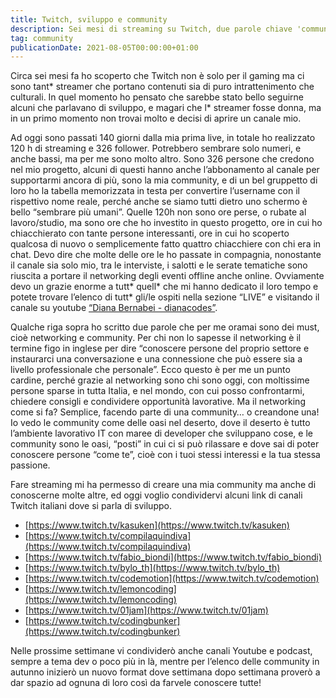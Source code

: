 ```yaml
---
title: Twitch, sviluppo e community 
description: Sei mesi di streaming su Twitch, due parole chiave 'community' e 'networking', e dieci canali Twitch italiani di sviluppo che consiglio
tag: community
publicationDate: 2021-08-05T00:00:00+01:00
---
```


Circa sei mesi fa ho scoperto che Twitch non è solo per il gaming ma ci sono tant* streamer che portano contenuti sia di puro intrattenimento che culturali. 
In quel momento ho pensato che sarebbe stato bello seguirne alcuni che parlavano di sviluppo, e magari che l* streamer fosse donna, ma in un primo momento non trovai molto e decisi di aprire un canale mio.

Ad oggi sono passati 140 giorni dalla mia prima live, in totale ho realizzato 120 h di streaming e 326 follower. Potrebbero sembrare solo numeri, e anche bassi, ma per me sono molto altro. 
Sono 326 persone che credono nel mio progetto, alcuni di questi hanno anche l’abbonamento al canale per supportarmi ancora di più, sono la mia community, e di un bel gruppetto di loro ho la tabella memorizzata in testa per convertire l’username con il rispettivo nome reale, perché anche se siamo tutti dietro uno schermo è bello “sembrare più umani”. 
Quelle 120h non sono ore perse, o rubate al lavoro/studio, ma sono ore che ho investito in questo progetto, ore in cui ho chiacchierato con tante persone interessanti, ore in cui ho scoperto qualcosa di nuovo o semplicemente fatto quattro chiacchiere con chi era in chat.
Devo dire che molte delle ore le ho passate in compagnia, nonostante il canale sia solo mio, tra le interviste, i salotti e le serate tematiche sono riuscita a portare il networking degli eventi offline anche online. Ovviamente devo un grazie enorme a tutt* quell* che mi hanno dedicato il loro tempo e potete trovare l’elenco di tutt* gli/le ospiti nella sezione “LIVE” e visitando il canale su youtube [“Diana Bernabei - dianacodes”](https://www.youtube.com/channel/UC7isiq-qXsVTSQOMLviEC5A/"). 

Qualche riga sopra ho scritto due parole che per me oramai sono dei must, cioè networking e community. Per chi non lo sapesse il networking è il termine figo in inglese per dire “conoscere persone del proprio settore e instaurarci una conversazione e una connessione che può essere sia a livello professionale che personale”. Ecco questo è per me un punto cardine, perché grazie al networking sono chi sono oggi, con moltissime persone sparse in tutta Italia, e nel mondo, con cui posso confrontarmi, chiedere consigli e condividere opportunità lavorative.
Ma il networking come si fa? Semplice, facendo parte di una community… o creandone una! 
Io vedo le community come delle oasi nel deserto, dove il deserto è tutto l’ambiente lavorativo IT con maree di developer che sviluppano cose, e le community sono le oasi, “posti” in cui ci si può rilassare e dove sai di poter conoscere persone “come te”, cioè con i tuoi stessi interessi e la tua stessa passione.

Fare streaming mi ha permesso di creare una mia community ma anche di conoscerne molte altre, ed oggi voglio condividervi alcuni link di canali Twitch italiani dove si parla di sviluppo. 

- [https://www.twitch.tv/kasuken](https://www.twitch.tv/kasuken)
- [https://www.twitch.tv/compilaquindiva](https://www.twitch.tv/compilaquindiva)
- [https://www.twitch.tv/fabio_biondi](https://www.twitch.tv/fabio_biondi)
- [https://www.twitch.tv/bylo_th](https://www.twitch.tv/bylo_th)
- [https://www.twitch.tv/codemotion](https://www.twitch.tv/codemotion)
- [https://www.twitch.tv/lemoncoding](https://www.twitch.tv/lemoncoding)
- [https://www.twitch.tv/01jam](https://www.twitch.tv/01jam)
- [https://www.twitch.tv/codingbunker](https://www.twitch.tv/codingbunker)

Nelle prossime settimane vi condividerò anche canali Youtube e podcast, sempre a tema dev o poco più in là, mentre per l’elenco delle community in autunno inizierò un nuovo format dove settimana dopo settimana proverò a dar spazio ad ognuna di loro così da farvele conoscere tutte!
